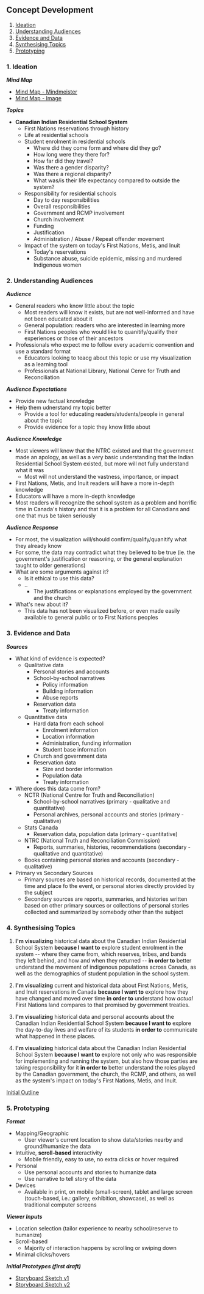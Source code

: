 ## Concept Development
1. [Ideation](#one)
2. [Understanding Audiences](#two)
3. [Evidence and Data](#three)
4. [Synthesising Topics](#four)
5. [Prototyping](#five)


### <a id="one"></a>1. Ideation
***Mind Map***
* [Mind Map - Mindmeister](https://mm.tt/842499379?t=MQToixeKBh)
* [Mind Map - Image](https://github.com/svickars/thesis/blob/master/writing/mindMap.png)


***Topics***
* **Canadian Indian Residential School System**
    *  First Nations reservations through history
    *  Life at residential schools
    *  Student enrolment in residential schools
        *  Where did they come form and where did they go?
        *  How long were they there for?
        *  How far did they travel?
        *  Was there a gender disparity?
        *  Was there a regional disparity?
        *  What was/is their life expectancy compared to outside the system?
    *  Responsibility for residential schools
        *  Day to day responsibilities
        *  Overall responsibilities
        *  Government and RCMP involvement
        *  Church involvement
        *  Funding
        *  Justification
        *  Administration / Abuse / Repeat offender movement
    *  Impact of the system on today's First Nations, Metis, and Inuit
        *  Today's reservations
        *  Substance abuse, suicide epidemic, missing and murdered Indigenous women


### <a id="two"></a>2. Understanding Audiences
***Audience***
* General readers who know little about the topic
    *  Most readers will know it exists, but are not well-informed and have not been educated about it
    *  General population: readers who are interested in learning more
    *  First Nations peoples who would like to quanitify/qualify their experiences or those of their ancestors
*  Professionals who expect me to follow every academic convention and use a standard format
    *  Educators looking to teacg about this topic or use my visualization as a learning tool
    *  Professionals at National Library, National Cenre for Truth and Reconciliation
    

***Audience Expectations***
* Provide new factual knowledge
* Help them udnerstand my topic better
    *  Provide a tool for educating readers/students/people in general about the topic
    *  Provide evidence for a topic they know little about


***Audience Knowledge***
* Most viewers will know that the NTRC existed and that the government made an apology, as well as a very basic understanding that the Indian Residential School System existed, but more will not fully understand what it was
    *  Most will not understand the vastness, importance, or impact
* First Nations, Metis, and Inuit readers will have a more in-depth knowledge
* Educators will have a more in-depth knowledge
* Most readers will recognize the school system as a problem and horrific time in Canada's history and that it is a problem for all Canadians and one that mus be taken seriously
 

***Audience Response***
* For most, the visualization will/should confirm/qualify/quanitify what they already know
* For some, the data may contradict what they believed to be true (ie. the government's justification or reasoning, or the general explanation taught to older generations)
* What are some arguments against it?
    *  Is it ethical to use this data?
    *  ..
        *  The justifications or explanations employed by the government and the church
*  What's new about it?
    *  This data has not been visualized before, or even made easily available to general public or to First Nations peoples


### <a id="three"></a>3. Evidence and Data
***Sources***
* What kind of evidence is expected?
    *  Qualitative data
        *  Personal stories and accounts
        *  School-by-school narratives
            *  Policy information
            *  Building information
            *  Abuse reports
        *  Reservation data
            *  Treaty information
    *  Quantitative data
        *  Hard data from each school
            *  Enrolment information
            *  Location information
            *  Administration, funding information
            *  Student base information
        *  Church and government data
        *  Reservation data
            *  Size and border information
            *  Population data
            *  Treaty information
* Where does this data come from?
    *  NCTR (National Centre for Truth and Reconciliation)
        *  School-by-school narratives (primary - qualitative and quantitative)
        *  Personal archives, personal accounts and stories (primary - qualitative)
    *  Stats Canada
        *  Reservation data, population data (primary - quantitative)
    *  NTRC (National Truth and Reconciliation Commission)
        *  Reports, summaries, histories, recommendations (secondary - qualitative and quantitative)
    *  Books containing personal stories and accounts (secondary - qualitative)
*  Primary vs Secondary Sources
    *  Primary sources are based on historical records, documented at the time and place fo the event, or personal stories directly provided by the subject
    *  Secondary sources are reports, summaries, and histories written based on other primary sources or collections of personal stories collected and summarized by somebody other than the subject


### <a id="four"></a>4. Synthesising Topics

1. **I'm visualizing** historical data about the Canadian Indian Residential School System **because I want to** explore student enrolment in the system -- where they came from, which reserves, tribes, and bands they left behind, and how and when they returned -- **in order to** better understand the movement of indigenous populations across Canada, as well as the demographics of student population in the school system.

2. **I'm visualizing** current and historical data about First Nations, Metis, and Inuit reservations in Canada **because I want to** explore how they have changed and moved over time **in order to** understand how *actual* First Nations land compares to that promised by government treaties.

3. **I'm visualizing** historical data and personal accounts about the Canadian Indian Residential School System **because I want to** explore the day-to-day lives and welfare of its students **in order to** communicate what happened in these places.

4. **I'm visualizing** historical data about the Canadian Indian Residential School System **because I want to** explore not only who was responsible for implementing and running the system, but also how those parties are taking responsibility for it **in order to** better understand the roles played by the Canadian government, the church, the RCMP, and others, as well as the system's impact on today's First Nations, Metis, and Inuit.

[Initial Outline](https://github.com/svickars/thesis/blob/master/writing/outline.md)


### <a id="five"></a>5. Prototyping

***Format***
*  Mapping/Geographic
    *  User viewer's current location to show data/stories nearby and ground/humanize the data
*  Intuitive, **scroll-based** interactivity
    *  Mobile friendly, easy to use, no extra clicks or hover required
*  Personal
    *  Use personal accounts and stories to humanize data
    *  Use narrative to tell story of the data
*  Devices
    *  Available in print, on mobile (small-screen), tablet and large screen (touch-based, i.e.: gallery, exhibition, showcase), as well as traditional computer screens

***Viewer Inputs***
*  Location selection (tailor experience to nearby school/reserve to humanize)
*  Scroll-based
    *  Majority of interaction happens by scrolling or swiping down
*  Minimal clicks/hovers

***Initial Prototypes (first draft)***
*  [Storyboard Sketch v1](https://github.com/svickars/thesis/blob/master/writing/sketch1-storyboard.jpg)
*  [Storyboard Sketch v2](https://github.com/svickars/thesis/blob/master/writing/sketch2-outline.jpg)